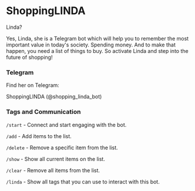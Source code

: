 # ShoppingLINDA
Linda?

Yes, Linda, she is a Telegram bot which will help you to remember the most important value in today's society.
Spending money. And to make that happen, you need a list of things to buy. So activate Linda and step into the future of shopping!


### Telegram

Find her on Telegram:

ShoppingLINDA (@shopping_linda_bot)

### Tags and Communication

`/start` - Connect and start engaging with the bot.

`/add` - Add items to the list.

`/delete` - Remove a specific item from the list.

`/show` - Show all current items on the list.

`/clear` - Remove all items from the list.

`/linda` - Show all tags that you can use to interact with this bot.
